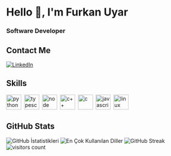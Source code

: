 # Hello 👋, I'm Furkan Uyar
### Software Developer

## Contact Me
<p><a href="https://www.linkedin.com/in/furkanpz" target="_blank"><img src="https://img.shields.io/badge/LinkedIn-%230077B5.svg?&style=flat-square&logo=linkedin&logoColor=white" alt="LinkedIn"></a> </p>

## Skills

<p align="left">
<img src="https://cdn.jsdelivr.net/gh/devicons/devicon/icons/python/python-original.svg" alt="python" width="40" height="40"/>&nbsp;
<img src="https://cdn.jsdelivr.net/gh/devicons/devicon/icons/typescript/typescript-original.svg" alt="typescript" width="40" height="40"/>&nbsp;
<img src="https://cdn.jsdelivr.net/gh/devicons/devicon/icons/nodejs/nodejs-original.svg" alt="node" width="40" height="40"/>&nbsp;
<img src="https://cdn-icons-png.flaticon.com/512/6132/6132222.png" alt="c++" width="40" height="40"/>&nbsp;
<img src="https://img.icons8.com/?size=512&id=40670&format=png" alt="c" width="40" height="40"/>&nbsp;
<img src="https://cdn.jsdelivr.net/gh/devicons/devicon/icons/javascript/javascript-original.svg" alt="javascript" width="40" height="40"/>&nbsp;
<img src="https://cdn.jsdelivr.net/gh/devicons/devicon/icons/linux/linux-original.svg" alt="linux" width="40" height="40"/>&nbsp;
</p>

## GitHub Stats

<img src="https://github-readme-stats.vercel.app/api?username=furkanpz&show_icons=true&count_private=true&theme=tokyonight" alt="GitHub İstatistikleri" />

<img src="https://github-readme-stats.vercel.app/api/top-langs/?username=furkanpz&layout=compact&theme=tokyonight" alt="En Çok Kullanılan Diller" />

<img src="https://github-readme-streak-stats.herokuapp.com/?user=furkanpz&theme=tokyonight" alt="GitHub Streak" />

<img src="https://profile-counter.glitch.me/furkanpz/count.svg?" alt="visitors count" />

